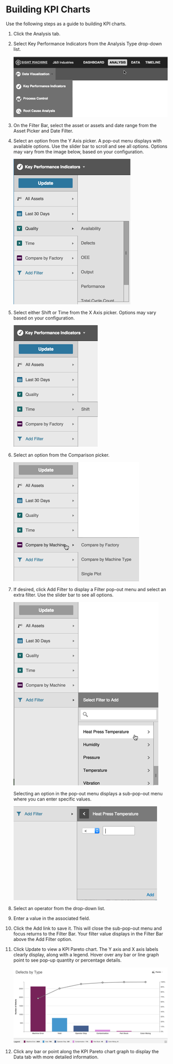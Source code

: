 # Building KPI Charts

 Use the following steps as a guide to building KPI charts.
 
 1. Click the Analysis tab.
 2. Select Key Performance Indicators from the Analysis Type drop-down list.

    ![](analysisTabTopOptionsE.png)

 3. On the Filter Bar, select the asset or assets and date range from the Asset Picker and Date Filter.
 4. Select an option from the Y Axis picker. A pop-out menu displays with available options. Use the slider bar to scroll and see all options. Options may vary from the image below, based on your configuration.
 
     ![](analysisTabYAxisE.png)
 
 5. Select either Shift or Time from the X Axis picker. Options may vary based on your configuration.

    ![](analysisTabXAxisE.png)
 
 
 6. Select an option from the Comparison picker.
  
      ![](analysisTabComparisonPickerE.png)
  
 7. If desired, click Add Filter to display a Filter pop-out menu and select an extra filter. Use the slider bar to see all options.

    ![](analysisTabFilteraE.png)


    Selecting an option in the pop-out menu displays a sub-pop-out menu where you can enter specific values.

    ![](analysisTabFilterbE.png)

   1. Select an operator from the drop-down list.
   2. Enter a value in the associated field.
   3. Click the Add link to save it. This will close the sub-pop-out menu and focus returns to the Filter Bar. Your filter value displays in the Filter Bar above the Add Filter option.

 8. Click Update to view a KPI Pareto chart. The Y axis and X axis labels clearly display, along with a legend. Hover over any bar or line graph point to see pop-up quantity or percentage details.

    ![](analysisTabResultsE.png)

 9. Click any bar or point along the KPI Pareto chart graph to display the Data tab with more detailed information.
